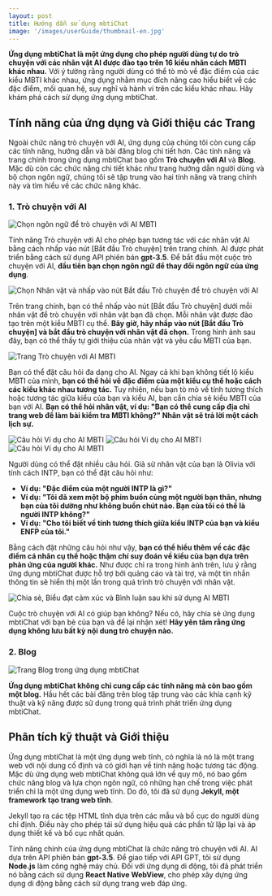 ```yaml
---
layout: post
title: Hướng dẫn sử dụng mbtiChat
image: '/images/userGuide/thumbnail-en.jpg'
---
```


**Ứng dụng mbtiChat là một ứng dụng cho phép người dùng tự do trò chuyện với các nhân vật AI được đào tạo trên 16 kiểu nhân cách MBTI khác nhau.** Với ý tưởng rằng người dùng có thể tò mò về đặc điểm của các kiểu MBTI khác nhau, ứng dụng nhằm mục đích nâng cao hiểu biết về các đặc điểm, mối quan hệ, suy nghĩ và hành vi trên các kiểu khác nhau. Hãy khám phá cách sử dụng ứng dụng mbtiChat.

## Tính năng của ứng dụng và Giới thiệu các Trang
Ngoài chức năng trò chuyện với AI, ứng dụng của chúng tôi còn cung cấp các tính năng, hướng dẫn và bài đăng blog chi tiết hơn. Các tính năng và trang chính trong ứng dụng mbtiChat bao gồm **Trò chuyện với AI** và **Blog**. Mặc dù còn các chức năng chi tiết khác như trang hướng dẫn người dùng và bộ chọn ngôn ngữ, chúng tôi sẽ tập trung vào hai tính năng và trang chính này và tìm hiểu về các chức năng khác.

### 1. Trò chuyện với AI
![Chọn ngôn ngữ để trò chuyện với AI MBTI](/images/userGuide/userguide-1.jpg)

Tính năng Trò chuyện với AI cho phép bạn tương tác với các nhân vật AI bằng cách nhấp vào nút [Bắt đầu Trò chuyện] trên trang chính. AI được phát triển bằng cách sử dụng API phiên bản **gpt-3.5**. Để bắt đầu một cuộc trò chuyện với AI, **đầu tiên bạn chọn ngôn ngữ để thay đổi ngôn ngữ của ứng dụng**.

![Chọn Nhân vật và nhấp vào nút Bắt đầu Trò chuyện để trò chuyện với AI](/images/userGuide/userguide-2.jpg)

Trên trang chính, bạn có thể nhấp vào nút [Bắt đầu Trò chuyện] dưới mỗi nhân vật để trò chuyện với nhân vật bạn đã chọn. Mỗi nhân vật được đào tạo trên một kiểu MBTI cụ thể. **Bây giờ, hãy nhấp vào nút [Bắt đầu Trò chuyện] và bắt đầu trò chuyện với nhân vật đã chọn.** Trong hình ảnh sau đây, bạn có thể thấy tự giới thiệu của nhân vật và yêu cầu MBTI của bạn.

![Trang Trò chuyện với AI MBTI](/images/userGuide/userguide-3.jpg)

Bạn có thể đặt câu hỏi đa dạng cho AI. Ngay cả khi bạn không tiết lộ kiểu MBTI của mình, **bạn có thể hỏi về đặc điểm của một kiểu cụ thể hoặc cách các kiểu khác nhau tương tác.** Tuy nhiên, nếu bạn tò mò về tính tương thích hoặc tương tác giữa kiểu của bạn và kiểu AI, bạn cần chia sẻ kiểu MBTI của bạn với AI. **Bạn có thể hỏi nhân vật, ví dụ: "Bạn có thể cung cấp địa chỉ trang web để làm bài kiểm tra MBTI không?" Nhân vật sẽ trả lời một cách lịch sự.**

![Câu hỏi Ví dụ cho AI MBTI](/images/userGuide/userguide-4.jpg)
![Câu hỏi Ví dụ cho AI MBTI](/images/userGuide/userguide-5.jpg)
![Câu hỏi Ví dụ cho AI MBTI](/images/userGuide/userguide-6.jpg)

Người dùng có thể đặt nhiều câu hỏi. Giả sử nhân vật của bạn là Olivia với tính cách INTP, bạn có thể đặt câu hỏi như:

- **Ví dụ: "Đặc điểm của một người INTP là gì?"**
- **Ví dụ: "Tôi đã xem một bộ phim buồn cùng một người bạn thân, nhưng bạn của tôi dường như không buồn chút nào. Bạn của tôi có thể là người INTP không?"**
- **Ví dụ: "Cho tôi biết về tính tương thích giữa kiểu INTP của bạn và kiểu ENFP của tôi."**

Bằng cách đặt những câu hỏi như vậy, **bạn có thể hiểu thêm về các đặc điểm cá nhân cụ thể hoặc thậm chí suy đoán về kiểu của bạn dựa trên phản ứng của người khác.** Như được chỉ ra trong hình ảnh trên, lưu ý rằng ứng dụng mbtiChat được hỗ trợ bởi quảng cáo và tài trợ, và một tin nhắn thông tin sẽ hiển thị một lần trong quá trình trò chuyện với nhân vật.

![Chia sẻ, Biểu đạt cảm xúc và Bình luận sau khi sử dụng AI MBTI](/images/userGuide/userguide-7.jpg)

Cuộc trò chuyện với AI có giúp bạn không? Nếu có, hãy chia sẻ ứng dụng mbtiChat với bạn bè của bạn và để lại nhận xét! **Hãy yên tâm rằng ứng dụng không lưu bất kỳ nội dung trò chuyện nào.**

### 2. Blog
![Trang Blog trong ứng dụng mbtiChat](/images/userGuide/userguide-8.jpg)

**Ứng dụng mbtiChat không chỉ cung cấp các tính năng mà còn bao gồm một blog.** Hầu hết các bài đăng trên blog tập trung vào các khía cạnh kỹ thuật và kỹ năng được sử dụng trong quá trình phát triển ứng dụng mbtiChat.

## Phân tích kỹ thuật và Giới thiệu
Ứng dụng mbtiChat là một ứng dụng web tĩnh, có nghĩa là nó là một trang web với nội dung cố định và có giới hạn về tính năng hoặc tương tác động. Mặc dù ứng dụng web mbtiChat không quá lớn về quy mô, nó bao gồm chức năng blog và lựa chọn ngôn ngữ, có những hạn chế trong việc phát triển chỉ là một ứng dụng web tĩnh. Do đó, tôi đã sử dụng **Jekyll, một framework tạo trang web tĩnh**.

Jekyll tạo ra các tệp HTML tĩnh dựa trên các mẫu và bố cục do người dùng chỉ định. Điều này cho phép tái sử dụng hiệu quả các phần tử lặp lại và áp dụng thiết kế và bố cục nhất quán.

Tính năng chính của ứng dụng mbtiChat là chức năng trò chuyện với AI. AI dựa trên API phiên bản **gpt-3.5**. Để giao tiếp với API GPT, tôi sử dụng **Node.js** làm công nghệ máy chủ. Đối với ứng dụng di động, tôi đã phát triển nó bằng cách sử dụng **React Native WebView**, cho phép xây dựng ứng dụng di động bằng cách sử dụng trang web đáp ứng.
